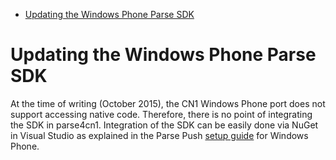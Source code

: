 <!-- START doctoc generated TOC please keep comment here to allow auto update -->
<!-- DON'T EDIT THIS SECTION, INSTEAD RE-RUN doctoc TO UPDATE -->

- [Updating the Windows Phone Parse SDK](#updating-the-windows-phone-parse-sdk)

<!-- END doctoc generated TOC please keep comment here to allow auto update -->

# Updating the Windows Phone Parse SDK

At the time of writing (October 2015), the CN1 Windows Phone port does not support accessing native code. Therefore, there is no point of integrating the SDK in parse4cn1. Integration of the SDK can be easily done via NuGet in Visual Studio as explained in the Parse Push [setup guide](https://github.com/sidiabale/parse4cn1/wiki/Setting-Up-Push-For-WindowsPhone) for Windows Phone. 
